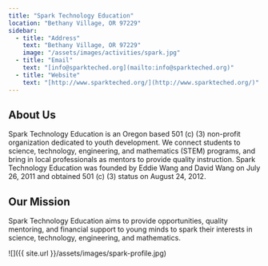 ```yaml
---
title: "Spark Technology Education"
location: "Bethany Village, OR 97229"
sidebar:
  - title: "Address"
    text: "Bethany Village, OR 97229"
    image: "/assets/images/activities/spark.jpg"
  - title: "Email"
    text: "[info@sparkteched.org](mailto:info@sparkteched.org)"
  - title: "Website"
    text: "[http://www.sparkteched.org/](http://www.sparkteched.org/)"
---
```


## About Us

Spark Technology Education is an Oregon based 501 (c) (3) non-profit organization dedicated to youth development. We connect students to science, technology, engineering, and mathematics (STEM) programs, and bring in local professionals as mentors to provide quality instruction. Spark Technology Education was founded by Eddie Wang and David Wang on July 26, 2011 and obtained 501 (c) (3) status on August 24, 2012.

## Our Mission

Spark Technology Education aims to provide opportunities, quality mentoring, and financial support to young minds to spark their interests in science, technology, engineering, and mathematics.

![]({{ site.url }}/assets/images/spark-profile.jpg)
